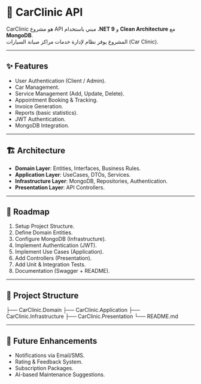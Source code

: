 # 🚗 CarClinic API

CarClinic هو مشروع API مبني باستخدام **.NET 9** و **Clean Architecture** مع **MongoDB**.  
المشروع يوفر نظام لإدارة خدمات مراكز صيانة السيارات (Car Clinic).

---

## ✨ Features
- User Authentication (Client / Admin).
- Car Management.
- Service Management (Add, Update, Delete).
- Appointment Booking & Tracking.
- Invoice Generation.
- Reports (basic statistics).
- JWT Authentication.
- MongoDB Integration.

---

## 🏗️ Architecture
- **Domain Layer**: Entities, Interfaces, Business Rules.
- **Application Layer**: UseCases, DTOs, Services.
- **Infrastructure Layer**: MongoDB, Repositories, Authentication.
- **Presentation Layer**: API Controllers.

---

## 📌 Roadmap
1. Setup Project Structure.
2. Define Domain Entities.
3. Configure MongoDB (Infrastructure).
4. Implement Authentication (JWT).
5. Implement Use Cases (Application).
6. Add Controllers (Presentation).
7. Add Unit & Integration Tests.
8. Documentation (Swagger + README).

---

## 📂 Project Structure

├── CarClinic.Domain
├── CarClinic.Application
├── CarClinic.Infrastructure
├── CarClinic.Presentation
└── README.md


---

## 🔮 Future Enhancements
- Notifications via Email/SMS.
- Rating & Feedback System.
- Subscription Packages.
- AI-based Maintenance Suggestions.
